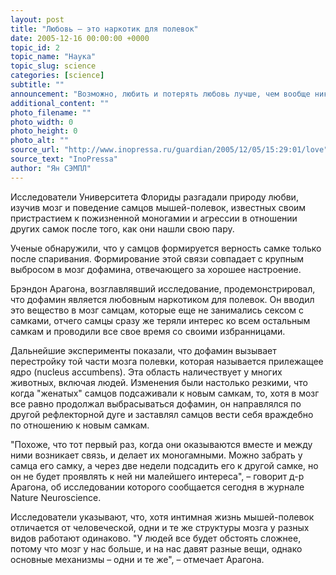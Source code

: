 ```yaml
---
layout: post
title: "Любовь – это наркотик для полевок"
date: 2005-12-16 00:00:00 +0000
topic_id: 2
topic_name: "Наука"
topic_slug: science
categories: [science]
subtitle: ""
announcement: "Возможно, любить и потерять любовь лучше, чем вообще никогда не любить, но почему так сложно найти ее вновь? Не исключено, что наш мозг \"зацикливается\" на наших бывших любимых, утверждают ученые."
additional_content: ""
photo_filename: ""
photo_width: 0
photo_height: 0
photo_alt: ""
source_url: "http://www.inopressa.ru/guardian/2005/12/05/15:29:01/love"
source_text: "InoPressa"
author: "Ян СЭМПЛ"
---
```

Исследователи Университета Флориды разгадали природу любви, изучив мозг и поведение самцов мышей-полевок, известных своим пристрастием к пожизненной моногамии и агрессии в отношении других самок после того, как они нашли свою пару.

Ученые обнаружили, что у самцов формируется верность самке только после спаривания. Формирование этой связи совпадает с крупным выбросом в мозг дофамина, отвечающего за хорошее настроение.

Брэндон Арагона, возглавлявший исследование, продемонстрировал, что дофамин является любовным наркотиком для полевок. Он вводил это вещество в мозг самцам, которые еще не занимались сексом с самками, отчего самцы сразу же теряли интерес ко всем остальным самкам и проводили все свое время со своими избранницами.

Дальнейшие эксперименты показали, что дофамин вызывает перестройку той части мозга полевки, которая называется прилежащее ядро (nucleus accumbens). Эта область наличествует у многих животных, включая людей. Изменения были настолько резкими, что когда "женатых" самцов подсаживали к новым самкам, то, хотя в мозг все равно продолжал выбрасываться дофамин, он направлялся по другой рефлекторной дуге и заставлял самцов вести себя враждебно по отношению к новым самкам.

"Похоже, что тот первый раз, когда они оказываются вместе и между ними возникает связь, и делает их моногамными. Можно забрать у самца его самку, а через две недели подсадить его к другой самке, но он не будет проявлять к ней ни малейшего интереса", – говорит д-р Арагона, об исследовании которого сообщается сегодня в журнале Nature Neuroscience.

Исследователи указывают, что, хотя интимная жизнь мышей-полевок отличается от человеческой, одни и те же структуры мозга у разных видов работают одинаково. "У людей все будет обстоять сложнее, потому что мозг у нас больше, и на нас давят разные вещи, однако основные механизмы – одни и те же", – отмечает Арагона.
